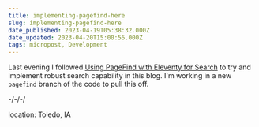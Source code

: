 ```yaml
---
title: implementing-pagefind-here
slug: implementing-pagefind-here
date_published: 2023-04-19T05:38:32.000Z
date_updated: 2023-04-20T15:00:56.000Z
tags: micropost, Development
---
```


Last evening I followed [Using PageFind with Eleventy for Search](https://rknight.me/using-pagefind-with-eleventy-for-search/) to try and implement robust search capability in this blog.  I'm working in a new `pagefind` branch of the code to pull this off.

-/-/-/

location: Toledo, IA
